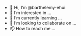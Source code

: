 - 👋 Hi, I’m @barthelemy-ehui
- 👀 I’m interested in ...
- 🌱 I’m currently learning ...
- 💞️ I’m looking to collaborate on ...
- 📫 How to reach me ...

<!---
barthelemy-ehui/barthelemy-ehui is a ✨ special ✨ repository because its `README.md` (this file) appears on your GitHub profile.
You can click the Preview link to take a look at your changes.
--->
